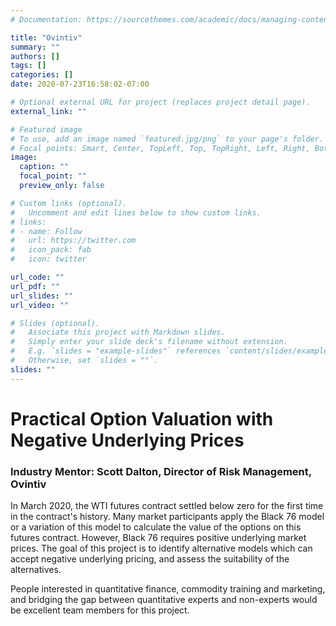 ```yaml
---
# Documentation: https://sourcethemes.com/academic/docs/managing-content/

title: "Ovintiv"
summary: ""
authors: []
tags: []
categories: []
date: 2020-07-23T16:58:02-07:00

# Optional external URL for project (replaces project detail page).
external_link: ""

# Featured image
# To use, add an image named `featured.jpg/png` to your page's folder.
# Focal points: Smart, Center, TopLeft, Top, TopRight, Left, Right, BottomLeft, Bottom, BottomRight.
image:
  caption: ""
  focal_point: ""
  preview_only: false

# Custom links (optional).
#   Uncomment and edit lines below to show custom links.
# links:
# - name: Follow
#   url: https://twitter.com
#   icon_pack: fab
#   icon: twitter

url_code: ""
url_pdf: ""
url_slides: ""
url_video: ""

# Slides (optional).
#   Associate this project with Markdown slides.
#   Simply enter your slide deck's filename without extension.
#   E.g. `slides = "example-slides"` references `content/slides/example-slides.md`.
#   Otherwise, set `slides = ""`.
slides: ""
---
```


# Practical Option Valuation with Negative Underlying Prices

### Industry Mentor: Scott Dalton, Director of Risk Management, Ovintiv

In March 2020, the WTI futures contract settled below zero for the first time in the contract's history.  Many market participants apply the Black 76 model or a variation of this model to calculate the value of the options on this futures contract.  However, Black 76 requires positive underlying market prices.  The goal of this project is to identify alternative models which can accept negative underlying pricing, and assess the suitability of the alternatives.

People interested in quantitative finance, commodity training and marketing, and bridging the gap between quantitative experts and non-experts would be excellent team members for this project.
